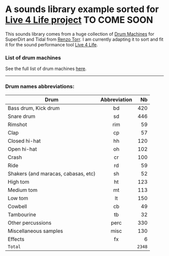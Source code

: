 # A sounds library example sorted for [Live 4 Life project](https://github.com/Xon77/Live4Life) TO COME SOON

This sounds library comes from a huge collection of [Drum Machines](https://github.com/ritchse/tidal-drum-machines/tree/main/machines) for SuperDirt and Tidal from [Renzo Torr](https://github.com/ritchse). I am currently adapting it to sort and fit it for the sound performance tool [Live 4 Life](https://github.com/Xon77/Live4Life).

### List of drum machines

See the full list of drum machines [here](/DrumMachines).

---


### Drum names abbreviations:
| Drum                                | Abbreviation |  Nb  |
|-------------------------------------|:------------:|-----:|
| Bass drum, Kick drum                | bd           |  420 |
| Snare drum                          | sd           |  446 |
| Rimshot                             | rim          |   59 |
| Clap                                | cp           |   57 |
| Closed hi-hat                       | hh           |  120 |
| Open hi-hat                         | oh           |  102 |
| Crash                               | cr           |  100 |
| Ride                                | rd           |   59 |
| Shakers (and maracas, cabasas, etc) | sh           |   52 |
| High tom                            | ht           |  123 |
| Medium tom                          | mt           |  113 |
| Low tom                             | lt           |  150 |
| Cowbell                             | cb           |   49 |
| Tambourine                          | tb           |   32 |
| Other percussions                   | perc         |  330 |
| Miscellaneous samples               | misc         |  130 |
| Effects                             | fx           |    6 |
| `Total`                             |              | `2348` |

